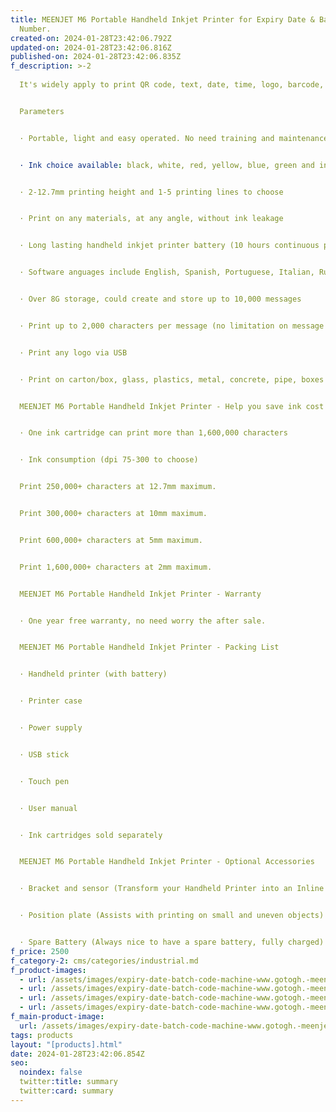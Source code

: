 ```yaml
---
title: MEENJET M6 Portable Handheld Inkjet Printer for Expiry Date & Batch code
  Number.
created-on: 2024-01-28T23:42:06.792Z
updated-on: 2024-01-28T23:42:06.816Z
published-on: 2024-01-28T23:42:06.835Z
f_description: >-2
    
  It's widely apply to print QR code, text, date, time, logo, barcode, variable date. On the different surface ( Bottle, Jar, Cable, Pipe & Tube, Food Beverage, Daily Chemical, Medical, Automotive parts)


  Parameters


  · Portable, light and easy operated. No need training and maintenance.


  · Ink choice available: black, white, red, yellow, blue, green and invisible.


  · 2-12.7mm printing height and 1-5 printing lines to choose


  · Print on any materials, at any angle, without ink leakage


  · Long lasting handheld inkjet printer battery (10 hours continuous print, 20 hours standby)


  · Software anguages include English, Spanish, Portuguese, Italian, Russian, Turkish, Arabic, Korean, Thai, French, Simplified Chinese and Traditional Chinese


  · Over 8G storage, could create and store up to 10,000 messages


  · Print up to 2,000 characters per message (no limitation on message length)


  · Print any logo via USB


  · Print on carton/box, glass, plastics, metal, concrete, pipe, boxes and more


  MEENJET M6 Portable Handheld Inkjet Printer - Help you save ink cost


  · One ink cartridge can print more than 1,600,000 characters


  · Ink consumption (dpi 75-300 to choose)


  Print 250,000+ characters at 12.7mm maximum.


  Print 300,000+ characters at 10mm maximum.


  Print 600,000+ characters at 5mm maximum.


  Print 1,600,000+ characters at 2mm maximum.


  MEENJET M6 Portable Handheld Inkjet Printer - Warranty


  · One year free warranty, no need worry the after sale.


  MEENJET M6 Portable Handheld Inkjet Printer - Packing List


  · Handheld printer (with battery)


  · Printer case


  · Power supply


  · USB stick


  · Touch pen


  · User manual


  · Ink cartridges sold separately 


  MEENJET M6 Portable Handheld Inkjet Printer - Optional Accessories


  · Bracket and sensor (Transform your Handheld Printer into an Inline Printer!)


  · Position plate (Assists with printing on small and uneven objects)


  · Spare Battery (Always nice to have a spare battery, fully charged)
f_price: 2500
f_category-2: cms/categories/industrial.md
f_product-images:
  - url: /assets/images/expiry-date-batch-code-machine-www.gotogh.-meenjet-7-m6-portable-handheld-inject-printer-com-ghana-accra.jpg
  - url: /assets/images/expiry-date-batch-code-machine-www.gotogh.-meenjet-m6-4-portable-handheld-inject-printer-com-ghana-accra.png
  - url: /assets/images/expiry-date-batch-code-machine-www.gotogh.-meenjet-m6-portable-handheld-inject-1-printer-com-ghana-accra.png
  - url: /assets/images/expiry-date-batch-code-machine-www.gotogh.-meenjet-m6-portable-handheld-inject-printer-com-ghana-accra.png
f_main-product-image:
  url: /assets/images/expiry-date-batch-code-machine-www.gotogh.-meenjet-2-m6-portable-handheld-inject-printer-com-ghana-accra.png
tags: products
layout: "[products].html"
date: 2024-01-28T23:42:06.854Z
seo:
  noindex: false
  twitter:title: summary
  twitter:card: summary
---
```

